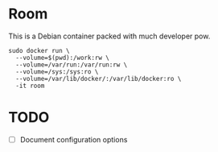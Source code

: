 # Room

This is a Debian container packed with much developer pow.

```
sudo docker run \
  --volume=$(pwd):/work:rw \
  --volume=/var/run:/var/run:rw \
  --volume=/sys:/sys:ro \
  --volume=/var/lib/docker/:/var/lib/docker:ro \
  -it room
```

# TODO

- [ ] Document configuration options
